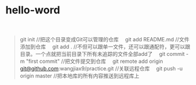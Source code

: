 # hello-word
　　
  
  >git init //把这个目录变成Git可以管理的仓库
　git add README.md //文件添加到仓库
　git add . //不但可以跟单一文件，还可以跟通配符，更可以跟目录。一个点就把当前目录下所有未追踪的文件全部add了 
　git commit -m "first commit" //把文件提交到仓库
　git remote add origin git@github.com:wangjiax9/practice.git //关联远程仓库
　git push -u origin master //把本地库的所有内容推送到远程库上
